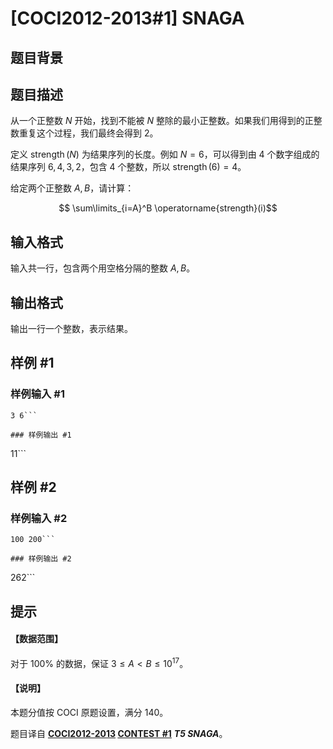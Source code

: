 # [COCI2012-2013#1] SNAGA

## 题目背景



## 题目描述

从一个正整数 $N$ 开始，找到不能被 $N$ 整除的最小正整数。如果我们用得到的正整数重复这个过程，我们最终会得到 $2$。

定义 $\operatorname{strength}(N)$ 为结果序列的长度。例如 $N = 6$，可以得到由 $4$ 个数字组成的结果序列 $6,4,3,2$，包含 $4$ 个整数，所以 $\operatorname{strength}(6) = 4$。

给定两个正整数 $A,B$，请计算：

$$ \sum\limits_{i=A}^B \operatorname{strength}(i)$$

## 输入格式

输入共一行，包含两个用空格分隔的整数 $A,B$。

## 输出格式

输出一行一个整数，表示结果。

## 样例 #1

### 样例输入 #1
```
3 6```

### 样例输出 #1

```
11```

## 样例 #2

### 样例输入 #2
```
100 200```

### 样例输出 #2

```
262```

## 提示

#### 【数据范围】

对于 $100\%$ 的数据，保证 $3 \le A < B \le 10^{17}$。

#### 【说明】

本题分值按 COCI 原题设置，满分 $140$。

题目译自 **[COCI2012-2013](https://hsin.hr/coci/archive/2012_2013/) [CONTEST #1](https://hsin.hr/coci/archive/2012_2013/contest1_tasks.pdf)** ___T5 SNAGA___。
